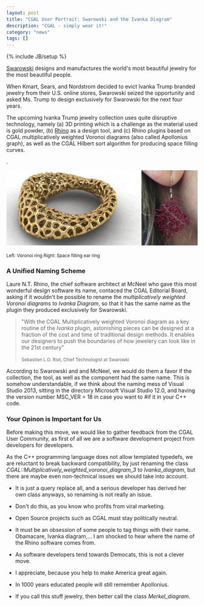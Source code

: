 ```yaml
---
layout: post
title: "CGAL User Portrait: Swarowski and the Ivanka Diagram"
description: "CGAL - simply wear it!"
category: "news"
tags: []
---
```

{% include JB/setup %}

<p><a href="http://www.swarowski.com/">Swarowski</a> designs
and manufactures the world's most beautiful jewelry for the
most beautiful people.</p>

<p>When Kmart, Sears, and Nordstrom decided to evict Ivanka Trump branded 
jewelry from their U.S. online stores, Swarowski seized the opportunity
and asked Ms. Trump to design exclusively for Swarowski for the next four 
years.</p>

<p>The upcoming Ivanka Trump jewelry collection uses quite disruptive
technology, namely (a) 3D printing which is a challenge as the material
used is gold powder, (b) <a href="https://www.rhino3d.com/gallery/4">Rhino</a> as a
design tool, and (c) Rhino plugins based on CGAL multiplicatively weighted
Voronoi diagrams (also called Apollonius graph), as well as
the CGAL Hilbert sort algorithm for producing space filling
curves.</p>.

![](/images/april2017.jpg)
<p><small>Left: Voronoi ring  Right: Space filling ear ring</small></p>
<h3>A Unified Naming Scheme</h3>

<p>Laure N.T. Rhino, the chief software architect at McNeel  who gave 
this most wonderful design software its name, contaced the CGAL Editorial 
Board, asking if it wouldn't be possible to rename the  <i>multiplicatively 
weighted Voronoi diagrams</i> to <i>Ivanka Diagram</i>, so that it 
has the same name as the plugin they produced exclusively for Swarowski. </p>

<blockquote>
<p>"With the CGAL Multiplicatively weighted Voronoi diagram  as a key routine 
of the <em>Ivanka</em> plugin, astonishing pieces can be designed at a fraction 
of the cost and time of traditional design methods.  It enables our designers 
to push the boundaries of how jewelery can look like in the 21st century"</p>

 <p><small>Sebastien L.O. Riot, Chief Technologist at Swarowki</small></p>
</blockquote>

<p>According to Swarowski and and McNeel, we would do them a favor if the
collection, the tool, as well as the component had the same name.
This is somehow understandable, if we think about the naming mess 
of Visual Studio 2013, sitting in the directory Microsoft Visual Studio 12.0,
and having the version number MSC_VER = 18 in case you want to #if it
in your C++ code.</p>


<h3>Your Opinon is Important for Us </h3>

<p>Before making this move, we would like to gather feedback from 
the CGAL User Community, as first of all we are a software development
project from developers for developers.</p>

<p>As the C++ programming language does not allow templated typedefs, we are
reluctant to break backward compatibility, by just renaming the class 
<i>CGAL::Multiplicatively_weighted_voronoi_diagram_3</i> to <i>Ivanka_diagram</i>,
but there are maybe even non-technical issues we should take into account.</p>

<ul>
<li><p>It is just a query replace all, and a serious developer has
derived her own class anyways, so renaming is not really an issue.</p>
<li><p>Don't do this, as you know who profits from viral marketing.</p>
<li><p>Open Source projects such as CGAL must stay politically neutral.</p>
<li><p>It must be an obsession of some people to tag things with their name.
Obamacare, Ivanka diagram,...
I am shocked to hear where the name of the Rhino software comes from.</p>
<li><p>As software developers tend towards Democats, this is not a clever move.</p>  
<li><p>I appreciate, because you help to make America great again.</p>
<li><p>In 1000 years educated people will still remember Apollonius.</p>
<li><p>If you call this stuff jewelry, then better call the class <i>Merkel_diagram</i>.</p>
</ul>

